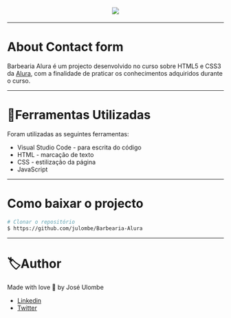 <h1 align="center">
    <img src="https://ik.imagekit.io/jlzh3neixu/form_j1tSdrtJ4r9.png">
</h1>

---

# About Contact form

Barbearia Alura é um projecto desenvolvido no curso sobre HTML5 e CSS3 da [Alura](https://www.alura.com.br/), com a finalidade de praticar os conhecimentos adquiridos durante o curso.

---

# 📂Ferramentas Utilizadas

Foram utilizadas as seguintes ferramentas:

- Visual Studio Code - para escrita do código
- HTML - marcação de texto
- CSS - estilização da página
- JavaScript
---

# Como baixar o projecto

```bash
# Clonar o repositório
$ https://github.com/julombe/Barbearia-Alura
````
---

# 🏷Author

Made with love  💜 by José Ulombe 
- [Linkedin](https://www.linkedin.com/in/jos%C3%A9-ulombe-31744480/)
- [Twitter](https://twitter.com/jose_ulombe)

